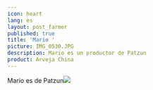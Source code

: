 ```yaml
---
icon: heart
lang: es
layout: post_farmer
published: true
title: 'Mario '
picture: IMG_0530.JPG
description: Mario es un productor de Patzun
product: Arveja China
---
```

Mario es de Patzun![]({{site.baseurl}}/assets/img/![IMG_0530.JPG]({{site.baseurl}}/assets/img/IMG_0530.JPG)
)
